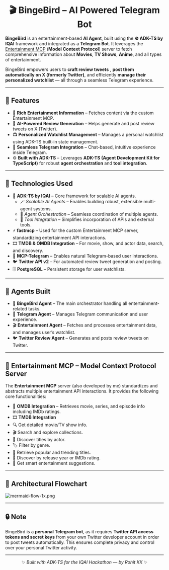 <div align="center">

# 🎬 BingeBird – AI Powered Telegram Bot

</div>

**BingeBird** is an entertainment-based **AI Agent**, built using the **⚙️ ADK-TS by IQAI** framework and integrated as a  **Telegram Bot**.
It leverages the [ Entertainment MCP](https://github.com/Rohit-KK15/entertainment-mcp) (**Model Context Protocol**) server to fetch comprehensive information about **Movies**, **TV Shows**, **Anime**, and all types of entertainment.

BingeBird empowers users to **craft review tweets** , **post them automatically on X (formerly Twitter)**, and efficiently **manage their personalized watchlist** — all through a seamless Telegram experience.

---

## 🌟 Features

- 🎥 **Rich Entertainment Information** – Fetches content via the custom Entertainment MCP.  
- 🤖 **AI-Powered Review Generation** – Helps generate and post review tweets on X (Twitter).  
- 📺 **Personalized Watchlist Management** – Manages a personal watchlist using ADK-TS built-in state management.  
- 💬 **Seamless Telegram Integration** – Chat-based, intuitive experience inside Telegram.  
- ⚙️ **Built with ADK-TS** – Leverages **ADK-TS (Agent Development Kit for TypeScript)** for robust **agent orchestration** and **tool integration**.  

---

## 🧠 Technologies Used

- 🧩 **ADK-TS by IQAI** – Core framework for scalable AI agents.  
    - 🪄 *Scalable AI Agents* – Enables building robust, extensible multi-agent systems.  
    - 🔄 *Agent Orchestration* – Seamless coordination of multiple agents.  
    - 🧰 *Tool Integration* – Simplifies incorporation of APIs and external tools.  
- ⚡ **fastmcp** – Used for the custom Entertainment MCP server, standardizing entertainment API interactions.  
- 🎞️ **TMDB & OMDB Integration** – For movie, show, and actor data, search, and discovery.  
- 💬 **MCP-Telegram** – Enables natural Telegram-based user interactions.  
- 🐦 **Twitter API v2** – For automated review tweet generation and posting.  
- 🗄️ **PostgreSQL** – Persistent storage for user watchlists.  

---

## 🤖 Agents Built

- 🧠 **BingeBird Agent** – The main orchestrator handling all entertainment-related tasks.  
- 💬 **Telegram Agent** – Manages Telegram communication and user experience.  
- 🎬 **Entertainment Agent** – Fetches and processes entertainment data, and manages user’s watchlist.  
- 🐦 **Twitter Review Agent** – Generates and posts review tweets on Twitter.  

---

## 🔗 Entertainment MCP – Model Context Protocol Server

The **Entertainment MCP** server (also developed by me) standardizes and abstracts multiple entertainment API interactions.
It provides the following core functionalities:

- 🎥 **OMDB Integration** – Retrieves movie, series, and episode info including IMDb ratings.  
- 🎞️ **TMDB Integration**  
- 🔍 Get detailed movie/TV show info.  
- 🎬 Search and explore collections.  
- 👥 Discover titles by actor.  
- 🏷️ Filter by genre.  
- 🌟 Retrieve popular and trending titles.  
- 📅 Discover by release year or IMDb rating.  
- 🎯 Get smart entertainment suggestions.  

---

## 🧭 Architectural Flowchart

![mermaid-flow-1x.png](https://cdn.dorahacks.io/static/files/19a095830e6ee0aa71bdf034ace9baa6.png)

---

## 🔒 Note

BingeBird is a **personal Telegram bot**, as it requires **Twitter API access tokens and secret keys** from your own Twitter developer account in order to post tweets automatically.
This ensures complete privacy and control over your personal Twitter activity.

---

<div align="center">

✨ *Built with ADK-TS for the IQAI Hackathon — by Rohit KK* ✨

</div>